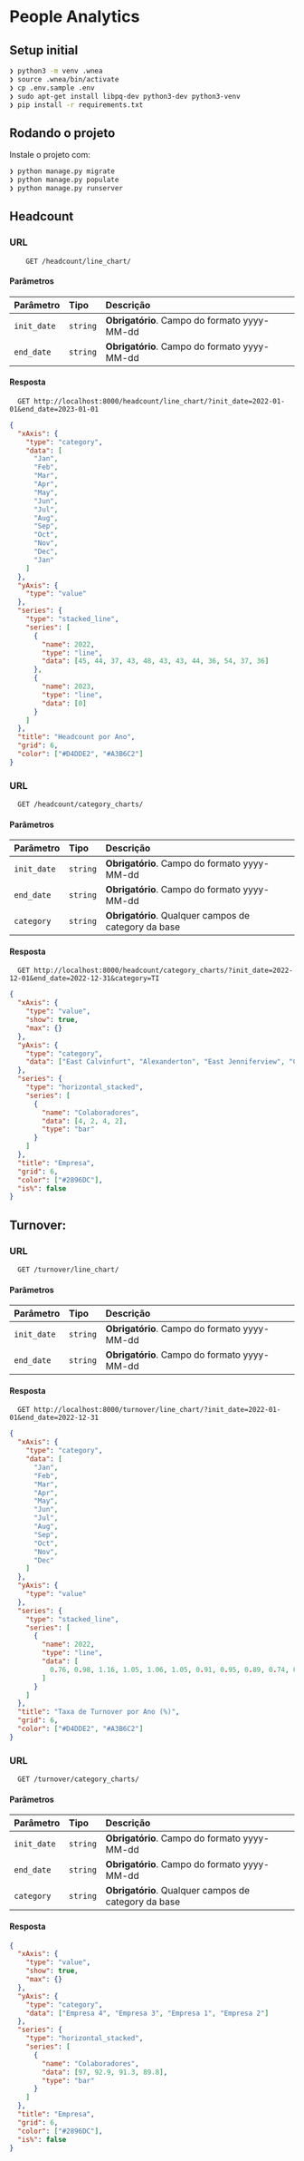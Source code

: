 # People Analytics

## Setup initial

```bash
❯ python3 -m venv .wnea
❯ source .wnea/bin/activate
❯ cp .env.sample .env
❯ sudo apt-get install libpq-dev python3-dev python3-venv
❯ pip install -r requirements.txt
```

## Rodando o projeto

Instale o projeto com:

```bash
❯ python manage.py migrate
❯ python manage.py populate
❯ python manage.py runserver
```

## Headcount

### URL

```http
    GET /headcount/line_chart/
```

#### Parâmetros

| Parâmetro   | Tipo     | Descrição                                    |
| :---------- | :------- | :------------------------------------------- |
| `init_date` | `string` | **Obrigatório**. Campo do formato yyyy-MM-dd |
| `end_date`  | `string` | **Obrigatório**. Campo do formato yyyy-MM-dd |

#### Resposta

```http
  GET http://localhost:8000/headcount/line_chart/?init_date=2022-01-01&end_date=2023-01-01
```

```json
{
  "xAxis": {
    "type": "category",
    "data": [
      "Jan",
      "Feb",
      "Mar",
      "Apr",
      "May",
      "Jun",
      "Jul",
      "Aug",
      "Sep",
      "Oct",
      "Nov",
      "Dec",
      "Jan"
    ]
  },
  "yAxis": {
    "type": "value"
  },
  "series": {
    "type": "stacked_line",
    "series": [
      {
        "name": 2022,
        "type": "line",
        "data": [45, 44, 37, 43, 48, 43, 43, 44, 36, 54, 37, 36]
      },
      {
        "name": 2023,
        "type": "line",
        "data": [0]
      }
    ]
  },
  "title": "Headcount por Ano",
  "grid": 6,
  "color": ["#D4DDE2", "#A3B6C2"]
}
```

### URL

```http
  GET /headcount/category_charts/
```

#### Parâmetros

| Parâmetro   | Tipo     | Descrição                                            |
| :---------- | :------- | :--------------------------------------------------- |
| `init_date` | `string` | **Obrigatório**. Campo do formato yyyy-MM-dd         |
| `end_date`  | `string` | **Obrigatório**. Campo do formato yyyy-MM-dd         |
| `category`  | `string` | **Obrigatório**. Qualquer campos de category da base |

#### Resposta

```http
  GET http://localhost:8000/headcount/category_charts/?init_date=2022-12-01&end_date=2022-12-31&category=TI
```

```json
{
  "xAxis": {
    "type": "value",
    "show": true,
    "max": {}
  },
  "yAxis": {
    "type": "category",
    "data": ["East Calvinfurt", "Alexanderton", "East Jenniferview", "Cookfurt"]
  },
  "series": {
    "type": "horizontal_stacked",
    "series": [
      {
        "name": "Colaboradores",
        "data": [4, 2, 4, 2],
        "type": "bar"
      }
    ]
  },
  "title": "Empresa",
  "grid": 6,
  "color": ["#2896DC"],
  "is%": false
}
```

## Turnover:

### URL

```http
  GET /turnover/line_chart/
```

#### Parâmetros

| Parâmetro   | Tipo     | Descrição                                    |
| :---------- | :------- | :------------------------------------------- |
| `init_date` | `string` | **Obrigatório**. Campo do formato yyyy-MM-dd |
| `end_date`  | `string` | **Obrigatório**. Campo do formato yyyy-MM-dd |

#### Resposta

```http
  GET http://localhost:8000/turnover/line_chart/?init_date=2022-01-01&end_date=2022-12-31
```

```json
{
  "xAxis": {
    "type": "category",
    "data": [
      "Jan",
      "Feb",
      "Mar",
      "Apr",
      "May",
      "Jun",
      "Jul",
      "Aug",
      "Sep",
      "Oct",
      "Nov",
      "Dec"
    ]
  },
  "yAxis": {
    "type": "value"
  },
  "series": {
    "type": "stacked_line",
    "series": [
      {
        "name": 2022,
        "type": "line",
        "data": [
          0.76, 0.98, 1.16, 1.05, 1.06, 1.05, 0.91, 0.95, 0.89, 0.74, 0.84, 0.83
        ]
      }
    ]
  },
  "title": "Taxa de Turnover por Ano (%)",
  "grid": 6,
  "color": ["#D4DDE2", "#A3B6C2"]
}
```

### URL

```http
  GET /turnover/category_charts/
```

#### Parâmetros

| Parâmetro   | Tipo     | Descrição                                            |
| :---------- | :------- | :--------------------------------------------------- |
| `init_date` | `string` | **Obrigatório**. Campo do formato yyyy-MM-dd         |
| `end_date`  | `string` | **Obrigatório**. Campo do formato yyyy-MM-dd         |
| `category`  | `string` | **Obrigatório**. Qualquer campos de category da base |

#### Resposta

```json
{
  "xAxis": {
    "type": "value",
    "show": true,
    "max": {}
  },
  "yAxis": {
    "type": "category",
    "data": ["Empresa 4", "Empresa 3", "Empresa 1", "Empresa 2"]
  },
  "series": {
    "type": "horizontal_stacked",
    "series": [
      {
        "name": "Colaboradores",
        "data": [97, 92.9, 91.3, 89.8],
        "type": "bar"
      }
    ]
  },
  "title": "Empresa",
  "grid": 6,
  "color": ["#2896DC"],
  "is%": false
}
```
